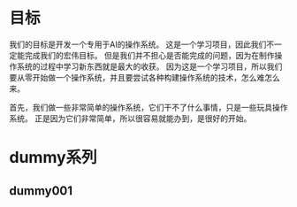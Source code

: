 # 目标 #
我们的目标是开发一个专用于AI的操作系统。
这是一个学习项目，因此我们不一定能完成我们的宏伟目标。
但是我们并不担心是否能完成的问题，因为在制作操作系统的过程中学习新东西就是最大的收获。
因为这是一个学习项目，所以我们要从零开始做一个操作系统，并且要尝试各种构建操作系统的技术，怎么难怎么来。

首先，我们做一些非常简单的操作系统，它们干不了什么事情，只是一些玩具操作系统。
正是因为它们非常简单，所以很容易就能办到，是很好的开始。

# dummy系列 #

## dummy001 ##
